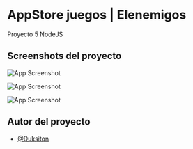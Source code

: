 
# AppStore juegos | Elenemigos

Proyecto 5 NodeJS


## Screenshots del proyecto

![App Screenshot](https://cdn.discordapp.com/attachments/752529260501139556/1265165336521609310/image.png?ex=66c4c5c9&is=66c37449&hm=d0836a8ee3ba266e3debaa339e9901eaec850d6274aa1b5bd2adc4dcae3087b5&)

![App Screenshot](https://cdn.discordapp.com/attachments/752529260501139556/1265165396600688732/image.png?ex=66c4c5d8&is=66c37458&hm=31aac34313f95220b9d3cb0e6785d858d08ad80945cdb430bd839ac5c1bcf667&)

![App Screenshot](https://cdn.discordapp.com/attachments/752529260501139556/1265165454792720504/image.png?ex=66c4c5e6&is=66c37466&hm=84c0a735c384eac93b3871ef547b93ae03270c8741fe91cf869696c8b839ca1b&)


## Autor del proyecto

- [@Duksiton](https://github.com/Duksiton)